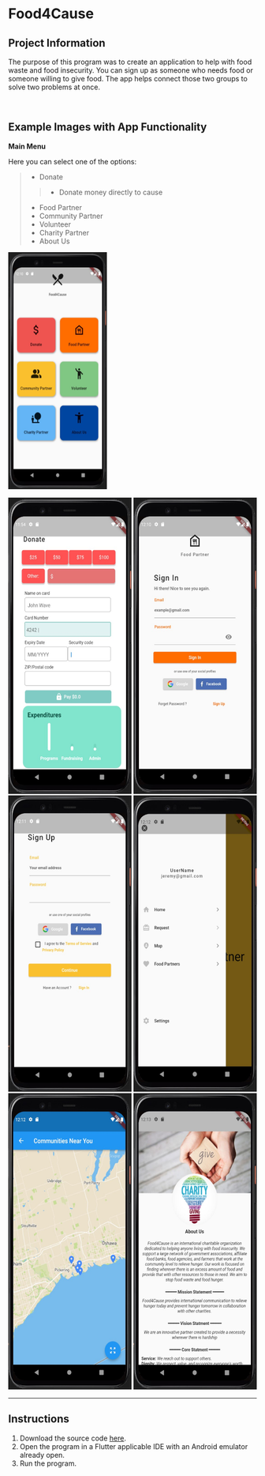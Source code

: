 # Food4Cause

## Project Information

The purpose of this program was to create an application to help with food waste and food insecurity. You can sign up as someone who needs food or someone willing to give food. The app helps connect those two groups to solve two problems at once.

<br>

## Example Images with App Functionality

**Main Menu**

Here you can select one of the options:

> * Donate
>> - Donate money directly to cause
> * Food Partner
> * Community Partner
> * Volunteer
> * Charity Partner
> * About Us

<img src="https://github.com/Jeremy-Mohammed/Food4Cause/blob/main/final_project/food4cause/lib/images/Picture1.jpg" width = "200" height = "480" /> <br>

<img src="https://github.com/Jeremy-Mohammed/Food4Cause/blob/main/final_project/food4cause/lib/images/Picture2.jpg" width = "250" height = "600" />
<img src="https://github.com/Jeremy-Mohammed/Food4Cause/blob/main/final_project/food4cause/lib/images/Picture3.jpg" width = "250" height = "600" />
<img src="https://github.com/Jeremy-Mohammed/Food4Cause/blob/main/final_project/food4cause/lib/images/Picture4.jpg" width = "250" height = "600" />
<img src="https://github.com/Jeremy-Mohammed/Food4Cause/blob/main/final_project/food4cause/lib/images/Picture5.jpg" width = "250" height = "600" />
<img src="https://github.com/Jeremy-Mohammed/Food4Cause/blob/main/final_project/food4cause/lib/images/Picture6.jpg" width = "250" height = "600" />
<img src="https://github.com/Jeremy-Mohammed/Food4Cause/blob/main/final_project/food4cause/lib/images/Picture7.jpg" width = "250" height = "600" />





----

## Instructions

1. Download the source code [here](https://github.com/Jeremy-Mohammed/Food4Cause).
2. Open the program in a Flutter applicable IDE with an Android emulator already open.
3. Run the program. 
